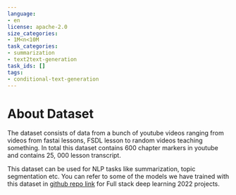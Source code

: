 ```yaml
---
language:
- en
license: apache-2.0
size_categories:
- 1M<n<10M
task_categories:
- summarization
- text2text-generation
task_ids: []
tags:
- conditional-text-generation
---
```


# About Dataset

The dataset consists of data from a bunch of youtube videos ranging from videos from fastai lessons, FSDL lesson to random videos teaching something.
In total this dataset contains 600 chapter markers in youtube and contains 25, 000 lesson transcript. 

This dataset can be used for NLP tasks like summarization, topic segmentation etc. You can refer to some of the models we have trained with this dataset
in [github repo link](https://github.com/ohmeow/fsdl_2022_course_project) for Full stack deep learning 2022 projects.
